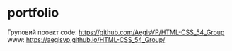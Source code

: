 # portfolio
Груповий проект 
code: https://github.com/AegisVP/HTML-CSS_54_Group
www: https://aegisvp.github.io/HTML-CSS_54_Group/
